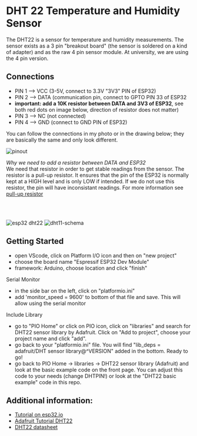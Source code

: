 # DHT 22 Temperature and Humidity Sensor

The DHT22 is a sensor for temperature and humidity measurements. The sensor exists as a 3 pin "breakout board" (the sensor is soldered on a kind of adapter) and as the raw 4 pin sensor module. At university, we are using the 4 pin version.

## Connections

- PIN 1 --> VCC (3-5V, connect to 3.3V "3V3" PIN of ESP32)
- PIN 2 --> DATA (communication pin, connect to GPTO PIN 33 of ESP32
- **important: add a 10K resistor between DATA and 3V3 of ESP32**, see both red dots on image below, direction of resistor does not matter)
- PIN 3 --> NC (not connected)
- PIN 4 --> GND (connect to GND PIN of ESP32)

You can follow the connections in my photo or in the drawing below; they are basically the same and only look different.

![pinout](https://github.com/user-attachments/assets/727a5af7-77e1-41f5-a8da-ae4ef4a6f7d3)

*Why we need to add a resistor between DATA and ESP32* <br>
We need that resistor in order to get stable readings from the sensor. The resistor is a pull-up resistor. It ensures that the pin of the ESP32 is normally kept at a HIGH level and is only LOW if intended. If we do not use this resistor, the pin will have inconsistant readings. For more information see [pull-up resistor](https://learn.sparkfun.com/tutorials/pull-up-resistors/all)

<br><br>

![esp32 dht22](https://esp32io.com/images/tutorial/esp32-dht22-temperature-humidity-sensor-wiring-diagram.jpg)
![dht11-schema](https://github.com/user-attachments/assets/1b0c1225-c1c7-448d-8d85-ba437e9d7799)

## Getting Started

- open VScode, click on Platform I/O icon and then on "new project"
- choose the board name "Espressif ESP32 Dev Module"
- framework: Arduino, choose location and click "finish"

Serial Monitor
- in the side bar on the left, click on "platformio.ini"
- add 'monitor_speed = 9600' to bottom of that file and save. This will allow using the serial monitor

Include Library
- go to "PIO Home" or click on PIO icon, click on "libraries" and search for DHT22 sensor library by Adafruit. Click on "Add to project", choose your project name and click "add".
- go back to your "platformio.ini" file. You will find "lib_deps = adafruit/DHT sensor library@^VERSION" added in the bottom. Ready to go!
- go back to PIO Home -> libraries -> DHT22 sensor library (Adafruit) and look at the basic example code on the front page. You can adjust this code to your needs (change DHTPIN!) or look at the "DHT22 basic example" code in this repo.

## Additional information:
- [Tutorial on esp32.io]([https://www.example.com](https://esp32io.com/tutorials/esp32-dht22?utm_content=cmp-true))
- [Adafruit Tutorial DHT22](https://learn.adafruit.com/dht/overview)
- [DHT22 datasheet](https://www.sparkfun.com/datasheets/Sensors/Temperature/DHT22.pdf)
